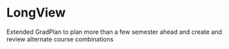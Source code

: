 # LongView
Extended GradPlan to plan more than a few semester ahead and create and review alternate course combinations
